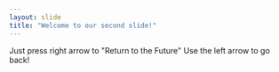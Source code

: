 ```yaml
---
layout: slide
title: "Welcome to our second slide!"
---
```

Just press right arrow to "Return to the Future"
Use the left arrow to go back!
